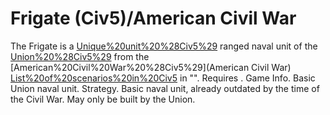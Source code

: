 # Frigate (Civ5)/American Civil War

The Frigate is a [Unique%20unit%20%28Civ5%29](unique) ranged naval unit of the [Union%20%28Civ5%29](Union) from the [American%20Civil%20War%20%28Civ5%29](American Civil War) [List%20of%20scenarios%20in%20Civ5](scenario) in "". Requires .
Game Info.
Basic Union naval unit.
Strategy.
Basic naval unit, already outdated by the time of the Civil War. May only be built by the Union.